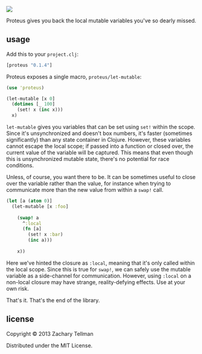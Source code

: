 ![](https://dl.dropboxusercontent.com/u/174179/proteus/the-blob.jpg)

Proteus gives you back the local mutable variables you've so dearly missed.

## usage

Add this to your `project.clj`:

```clj
[proteus "0.1.4"]
```

Proteus exposes a single macro, `proteus/let-mutable`:

```clj
(use 'proteus)

(let-mutable [x 0]
  (dotimes [_ 100]
    (set! x (inc x)))
  x)
```

`let-mutable` gives you variables that can be set using `set!` within the scope.  Since it's unsynchronized and doesn't box numbers, it's faster (sometimes significantly) than any state container in Clojure.  However, these variables cannot escape the local scope; if passed into a function or closed over, the current value of the variable will be captured.  This means that even though this is unsynchronized mutable state, there's no potential for race conditions.  

Unless, of course, you want there to be.  It can be sometimes useful to close over the variable rather than the value, for instance when trying to communicate more than the new value from within a `swap!` call.

```clj
(let [a (atom 0)] 
  (let-mutable [x :foo]
    
    (swap! a 
      ^:local 
      (fn [a]
        (set! x :bar)
        (inc a)))
    
    x))
```

Here we've hinted the closure as `:local`, meaning that it's only called within the local scope.  Since this is true for `swap!`, we can safely use the mutable variable as a side-channel for communication.  However, using `:local` on a non-local closure may have strange, reality-defying effects.  Use at your own risk.          

That's it.  That's the end of the library.

## license

Copyright © 2013 Zachary Tellman

Distributed under the MIT License.
